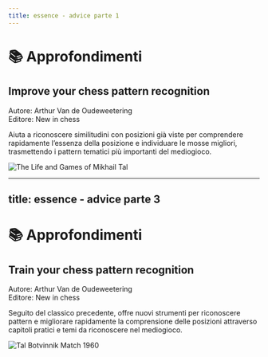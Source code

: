 ```yaml
---
title: essence - advice parte 1
---
```


# 📚 Approfondimenti 

<div class="grid grid-cols-2 gap-8">
  <div class="mt-4">
    <h2 class="text-xl font-semibold text-gray-500">Improve your chess pattern recognition</h2>
    <p class="mt-2 text-sm text-gray-400">
      <span class="font-semibold">Autore:</span> Arthur Van de Oudeweetering<br>
      <span class="font-semibold">Editore:</span> New in chess
    </p>
    <p class="mt-4 text-base text-gray-600">
      Aiuta a riconoscere similitudini con posizioni già viste per comprendere rapidamente l’essenza della posizione e individuare le mosse migliori, trasmettendo i pattern tematici più importanti del mediogioco.
    </p>
  </div>
  <div class="flex justify-center mt-4">
    <img src="../images/improve-pattern-1.jpg" alt="The Life and Games of Mikhail Tal" 
         class="max-w-[250px] h-auto rounded-lg shadow-md border border-gray-300" />
  </div>
</div>

<Footer />

---
title: essence - advice parte 3
---

# 📚 Approfondimenti

<div class="grid grid-cols-2 gap-8">
  <div class="mt-4">
    <h2 class="text-xl font-semibold text-gray-500">Train your chess pattern recognition</h2>
    <p class="mt-2 text-sm text-gray-400">
      <span class="font-semibold">Autore:</span> Arthur Van de Oudeweetering<br>
      <span class="font-semibold">Editore:</span> New in chess
    </p>
    <p class="mt-4 text-base text-gray-600">
      Seguito del classico precedente, offre nuovi strumenti per riconoscere pattern e migliorare rapidamente la comprensione delle posizioni attraverso capitoli pratici e temi da riconoscere nel mediogioco.
    </p>
  </div>
  <div class="flex justify-center  mt-4">
    <img src="../images/train-pattern-2.jpg" alt="Tal Botvinnik Match 1960" 
         class="max-w-[250px] h-auto rounded-lg shadow-md border border-gray-300" />
  </div>
</div>

<Footer />


